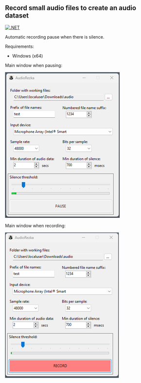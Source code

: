 ## Record small audio files to create an audio dataset

[![.NET](https://github.com/viordash/AudioRezka/actions/workflows/dotnet-desktop.yml/badge.svg)](https://github.com/viordash/AudioRezka/actions/workflows/dotnet-desktop.yml)

Automatic recording pause when there is silence.

Requirements:
 - Windows (x64)


Main window when pausing:

![Main app window](https://github.com/viordash/AudioRezka/blob/main/assets/MainForm_pause.png)



Main window when recording:

![Main app window](https://github.com/viordash/AudioRezka/blob/main/assets/MainForm_record.png)

